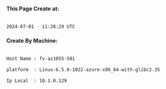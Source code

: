 
   
#### This Page Create at:

```bash

2024-07-01 - 11:28:29 UTC

```

#### Create By Machine:

```bash

Host Name : fv-az1055-581

platform  : Linux-6.5.0-1022-azure-x86_64-with-glibc2.35

Ip Local  : 10.1.0.129

```

